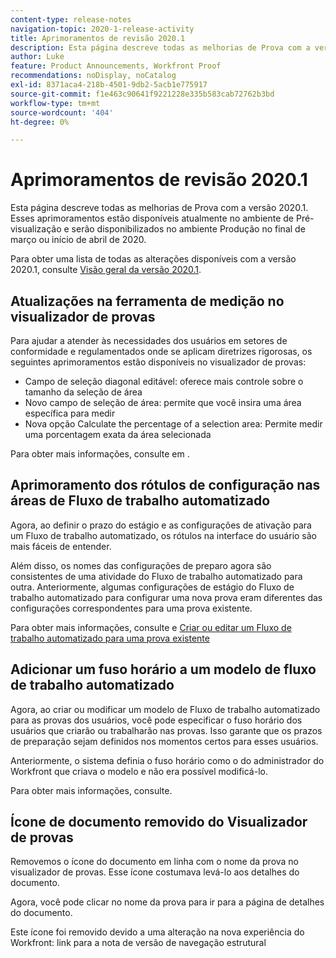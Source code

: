 ```yaml
---
content-type: release-notes
navigation-topic: 2020-1-release-activity
title: Aprimoramentos de revisão 2020.1
description: Esta página descreve todas as melhorias de Prova com a versão 2020.1. Esses aprimoramentos estão disponíveis atualmente no ambiente de Pré-visualização e serão disponibilizados no ambiente Produção no final de março ou início de abril de 2020.
author: Luke
feature: Product Announcements, Workfront Proof
recommendations: noDisplay, noCatalog
exl-id: 8371aca4-218b-4501-9db2-5acb1e775917
source-git-commit: f1e463c90641f9221228e335b583cab72762b3bd
workflow-type: tm+mt
source-wordcount: '404'
ht-degree: 0%

---
```


# Aprimoramentos de revisão 2020.1

Esta página descreve todas as melhorias de Prova com a versão 2020.1. Esses aprimoramentos estão disponíveis atualmente no ambiente de Pré-visualização e serão disponibilizados no ambiente Produção no final de março ou início de abril de 2020.

Para obter uma lista de todas as alterações disponíveis com a versão 2020.1, consulte [Visão geral da versão 2020.1](../../../product-announcements/product-releases/2020.1-release-activity/2020-1-release-overview.md).

## Atualizações na ferramenta de medição no visualizador de provas

Para ajudar a atender às necessidades dos usuários em setores de conformidade e regulamentados onde se aplicam diretrizes rigorosas, os seguintes aprimoramentos estão disponíveis no visualizador de provas:

* Campo de seleção diagonal editável: oferece mais controle sobre o tamanho da seleção de área
* Novo campo de seleção de área: permite que você insira uma área específica para medir
* Nova opção Calculate the percentage of a selection area: Permite medir uma porcentagem exata da área selecionada

Para obter mais informações, consulte em .

## Aprimoramento dos rótulos de configuração nas áreas de Fluxo de trabalho automatizado

Agora, ao definir o prazo do estágio e as configurações de ativação para um Fluxo de trabalho automatizado, os rótulos na interface do usuário são mais fáceis de entender.

Além disso, os nomes das configurações de preparo agora são consistentes de uma atividade do Fluxo de trabalho automatizado para outra. Anteriormente, algumas configurações de estágio do Fluxo de trabalho automatizado para configurar uma nova prova eram diferentes das configurações correspondentes para uma prova existente.

Para obter mais informações, consulte e [Criar ou editar um Fluxo de trabalho automatizado para uma prova existente](../../../review-and-approve-work/proofing/managing-proofs-within-workfront/create-edit-automated-workflow-existing-proof.md)

## Adicionar um fuso horário a um modelo de fluxo de trabalho automatizado

Agora, ao criar ou modificar um modelo de Fluxo de trabalho automatizado para as provas dos usuários, você pode especificar o fuso horário dos usuários que criarão ou trabalharão nas provas. Isso garante que os prazos de preparação sejam definidos nos momentos certos para esses usuários.

Anteriormente, o sistema definia o fuso horário como o do administrador do Workfront que criava o modelo e não era possível modificá-lo.

Para obter mais informações, consulte.

## Ícone de documento removido do Visualizador de provas

Removemos o ícone do documento em linha com o nome da prova no visualizador de provas. Esse ícone costumava levá-lo aos detalhes do documento.

Agora, você pode clicar no nome da prova para ir para a página de detalhes do documento.

Este ícone foi removido devido a uma alteração na nova experiência do Workfront: link para a nota de versão de navegação estrutural

